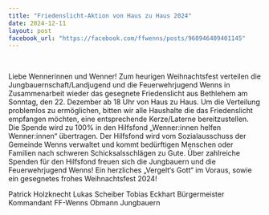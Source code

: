 ```yaml
---
title: "Friedenslicht-Aktion von Haus zu Haus 2024"
date: 2024-12-11
layout: post
facebook_url: "https://facebook.com/ffwenns/posts/960946409401145"
---
```


️

Liebe Wennerinnen und Wenner!
Zum heurigen Weihnachtsfest verteilen die Jungbauernschaft/Landjugend und die Feuerwehrjugend Wenns in Zusammenarbeit wieder das gesegnete Friedenslicht aus Bethlehem am Sonntag, den 22. Dezember ab 18 Uhr von Haus zu Haus.
Um die Verteilung problemlos zu ermöglichen, bitten wir alle Haushalte die das Friedenslicht empfangen möchten, eine entsprechende Kerze/Laterne bereitzustellen. ️
Die Spende wird zu 100% in den Hilfsfond „Wenner:innen helfen Wenner:innen“ übertragen. Der Hilfsfond wird vom Sozialausschuss der Gemeinde Wenns verwaltet und kommt bedürftigen Menschen oder Familien nach schweren Schicksalsschlägen zu Gute. 
Über zahlreiche Spenden für den Hilfsfond freuen sich die Jungbauern und die Feuerwehrjugend Wenns!
Ein herzliches „Vergelt‘s Gott“ im Voraus, sowie ein gesegnetes frohes Weihnachtsfest 2024! 

Patrick Holzknecht Lukas Scheiber Tobias Eckhart
Bürgermeister Kommandant FF-Wenns Obmann Jungbauern